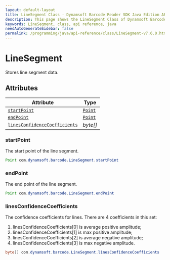 ```yaml
---
layout: default-layout
title: LineSegment Class - Dynamsoft Barcode Reader SDK Java Edition API Reference
description: This page shows the LineSegment Class of Dynamsoft Barcode Reader SDK Java Edition API Reference.
keywords: LineSegment, class, api reference, java
needAutoGenerateSidebar: false
permalink: /programming/java/api-reference/class/LineSegment-v7.6.0.html
---
```



# LineSegment
Stores line segment data.

  

## Attributes
  
| Attribute | Type |
|---------- | ---- |
| [`startPoint`](#startpoint) | [`Point`](Point.md) |
| [`endPoint`](#endpoint) | [`Point`](Point.md) |
| [`linesConfidenceCoefficients`](#linesconfidencecoefficients) | *byte\[\]* |

### startPoint
The start point of the line segment.   
```java
Point com.dynamsoft.barcode.LineSegment.startPoint
```

### endPoint
The end point of the line segment.
```java
Point com.dynamsoft.barcode.LineSegment.endPoint
```

### linesConfidenceCoefficients
The confidence coefficients for lines. There are 4 coefficients in this set:  
1. linesConfidenceCoefficients\[0\] is average positive amplitude;   
2. linesConfidenceCoefficients\[1\] is max positive amplitude; 
3. linesConfidenceCoefficients\[2\] is average negative amplitude;   
4. linesConfidenceCoefficients\[3\] is max negative amplitude.
```java
byte[] com.dynamsoft.barcode.LineSegment.linesConfidenceCoefficients
```
